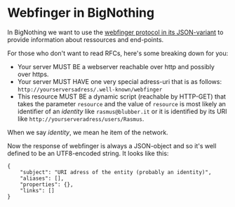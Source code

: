 # Webfinger in BigNothing

In BigNothing we want to use the [webfinger protocol in its JSON-variant](http://tools.ietf.org/html/rfc7033) to provide information about ressources and end-points.

For those who don't want to read RFCs, here's some breaking down for you:

* Your server MUST BE a webserver reachable over http and possibly over https.
* Your server MUST HAVE one very special adress-uri that is as follows: `http://yourserversadress/.well-known/webfinger`
* This resource MUST BE a dynamic script (reachable by HTTP-GET) that takes the parameter `resource` and the value of `resource` is most likely an identifier of an *identity* like `rasmus@blubber.it` or it is identified by its URI like `http://yourserveradress/users/Rasmus`.

When we say *identity*, we mean he item of the network.

Now the response of webfinger is always a JSON-object and so it's well defined to be an UTF8-encoded string. It looks like this:

    {
    	"subject": "URI adress of the entity (probably an identity)",
    	"aliases": [],
    	"properties": {},
    	"links": []
    }


